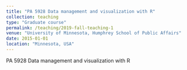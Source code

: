 ```yaml
---
title: "PA 5928 Data management and visualization with R"
collection: teaching
type: "Graduate course"
permalink: /teaching/2019-fall-teaching-1
venue: "University of Minnesota, Humphrey School of Public Affairs"
date: 2015-01-01
location: "Minnesota, USA"
---
```


PA 5928 Data management and visualization with R
